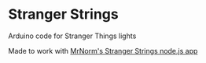 # Stranger Strings
Arduino code for Stranger Things lights

Made to work with [MrNorm's Stranger Strings node.js app](https://github.com/MrNorm/StrangerStrings)
